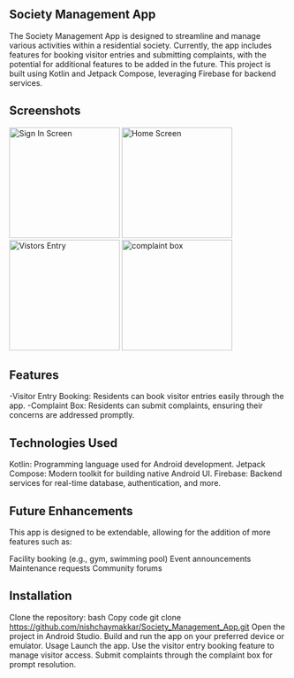 ## Society Management App
The Society Management App is designed to streamline and manage various activities within a residential society. Currently, the app includes features for booking visitor entries and submitting complaints, with the potential for additional features to be added in the future. This project is built using Kotlin and Jetpack Compose, leveraging Firebase for backend services.
## Screenshots
<img src="https://github.com/user-attachments/assets/8fbe288e-4d2e-4c61-8201-7177d15159b8" alt="Sign In Screen" width="200"/>
<img src="https://github.com/user-attachments/assets/1b379087-e240-4c3d-a669-112a0ead03ff" alt="Home Screen" width="200"/>
<img src="https://github.com/user-attachments/assets/ea98e4e8-94ca-455b-9108-75e60422f1ff" alt="Vistors Entry" width="200"/>
<img src="https://github.com/user-attachments/assets/a1a15abf-ef51-4a07-bcd2-8c5e2e3cb499" alt="complaint box" width = "200"/>


## Features
-Visitor Entry Booking: Residents can book visitor entries easily through the app.
-Complaint Box: Residents can submit complaints, ensuring their concerns are addressed promptly.
## Technologies Used
Kotlin: Programming language used for Android development.
Jetpack Compose: Modern toolkit for building native Android UI.
Firebase: Backend services for real-time database, authentication, and more.


## Future Enhancements
This app is designed to be extendable, allowing for the addition of more features such as:

Facility booking (e.g., gym, swimming pool)
Event announcements
Maintenance requests
Community forums

## Installation
Clone the repository:
bash
Copy code
git clone https://github.com/nishchaymakkar/Society_Management_App.git
Open the project in Android Studio.
Build and run the app on your preferred device or emulator.
Usage
Launch the app.
Use the visitor entry booking feature to manage visitor access.
Submit complaints through the complaint box for prompt resolution.
